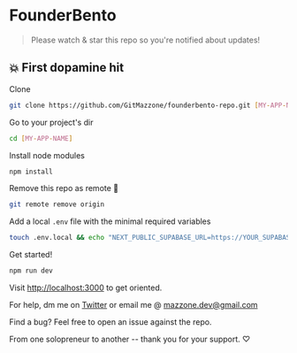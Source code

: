 # FounderBento

> Please watch & star this repo so you're notified about updates!

## 💥 First dopamine hit

Clone

```bash
git clone https://github.com/GitMazzone/founderbento-repo.git [MY-APP-NAME]
```

Go to your project's dir

```bash
cd [MY-APP-NAME]
```

Install node modules

```bash
npm install
```

Remove this repo as remote 👋

```bash
git remote remove origin
```

Add a local `.env` file with the minimal required variables

```bash
touch .env.local && echo "NEXT_PUBLIC_SUPABASE_URL=https://YOUR_SUPABASE_URL.supabase.co" >> .env.local && echo "NEXT_PUBLIC_SUPABASE_ANON_KEY=YOUR_SUPABASE_ANON_KEY" >> .env.local
```

Get started!

```bash
npm run dev
```

Visit [http://localhost:3000](http://localhost:3000) to get oriented.

For help, dm me on [Twitter](https://twitter.com/gitmazzone) or email me @ <mazzone.dev@gmail.com>

Find a bug? Feel free to open an issue against the repo.

From one solopreneur to another -- thank you for your support. ♡
